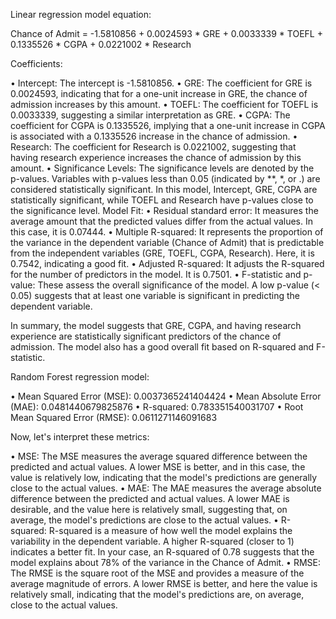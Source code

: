 Linear regression model equation: 

Chance of Admit = -1.5810856 + 0.0024593 * GRE + 0.0033339 * TOEFL + 0.1335526 * CGPA + 0.0221002 * Research

Coefficients:

•	Intercept: The intercept is -1.5810856. 
•	GRE: The coefficient for GRE is 0.0024593, indicating that for a one-unit increase in GRE, the chance of admission increases by this amount. 
•	TOEFL: The coefficient for TOEFL is 0.0033339, suggesting a similar interpretation as GRE. 
•	CGPA: The coefficient for CGPA is 0.1335526, implying that a one-unit increase in CGPA is associated with a 0.1335526 increase in the chance of admission. 
•	Research: The coefficient for Research is 0.0221002, suggesting that having research experience increases the chance of admission by this amount. 
•	Significance Levels: The significance levels are denoted by the p-values. Variables with p-values less than 0.05 (indicated by **, *, or .) are considered statistically significant. In this model, Intercept, GRE, CGPA are statistically significant, while TOEFL and Research have p-values close to the significance level. Model Fit:
•	Residual standard error: It measures the average amount that the predicted values differ from the actual values. In this case, it is 0.07444. 
•	Multiple R-squared: It represents the proportion of the variance in the dependent variable (Chance of Admit) that is predictable from the independent variables (GRE, TOEFL, CGPA, Research). Here, it is 0.7542, indicating a good fit. 
•	Adjusted R-squared: It adjusts the R-squared for the number of predictors in the model. It is 0.7501. 
•	F-statistic and p-value: These assess the overall significance of the model. A low p-value (< 0.05) suggests that at least one variable is significant in predicting the dependent variable.

In summary, the model suggests that GRE, CGPA, and having research experience are statistically significant predictors of the chance of admission. The model also has a good overall fit based on R-squared and F-statistic.

Random Forest regression model:

•	Mean Squared Error (MSE): 0.0037365241404424
•	Mean Absolute Error (MAE): 0.0481440679825876
•	R-squared: 0.783351540031707
•	Root Mean Squared Error (RMSE): 0.0611271146091683

Now, let's interpret these metrics:

•	MSE: The MSE measures the average squared difference between the predicted and actual values. A lower MSE is better, and in this case, the value is relatively low, indicating that the model's predictions are generally close to the actual values.
•	MAE: The MAE measures the average absolute difference between the predicted and actual values. A lower MAE is desirable, and the value here is relatively small, suggesting that, on average, the model's predictions are close to the actual values.
•	R-squared: R-squared is a measure of how well the model explains the variability in the dependent variable. A higher R-squared (closer to 1) indicates a better fit. In your case, an R-squared of 0.78 suggests that the model explains about 78% of the variance in the Chance of Admit.
•	RMSE: The RMSE is the square root of the MSE and provides a measure of the average magnitude of errors. A lower RMSE is better, and here the value is relatively small, indicating that the model's predictions are, on average, close to the actual values.
